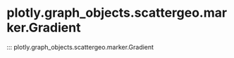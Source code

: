 # plotly.graph_objects.scattergeo.marker.Gradient

::: plotly.graph_objects.scattergeo.marker.Gradient
